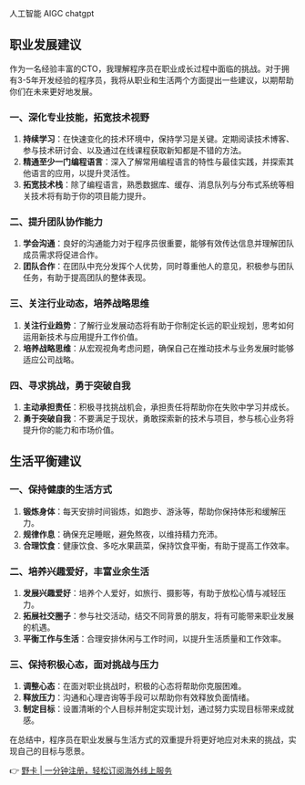人工智能 AIGC chatgpt

## 职业发展建议

作为一名经验丰富的CTO，我理解程序员在职业成长过程中面临的挑战。对于拥有3-5年开发经验的程序员，我将从职业和生活两个方面提出一些建议，以期帮助你们在未来更好地发展。

### 一、深化专业技能，拓宽技术视野

1. **持续学习**：在快速变化的技术环境中，保持学习是关键。定期阅读技术博客、参与技术研讨会、以及通过在线课程获取新知都是不错的方法。
2. **精通至少一门编程语言**：深入了解常用编程语言的特性与最佳实践，并探索其他语言的应用，以提升灵活性。
3. **拓宽技术栈**：除了编程语言，熟悉数据库、缓存、消息队列与分布式系统等相关技术将有助于你的项目能力提升。

### 二、提升团队协作能力

1. **学会沟通**：良好的沟通能力对于程序员很重要，能够有效传达信息并理解团队成员需求将促进合作。
2. **团队合作**：在团队中充分发挥个人优势，同时尊重他人的意见，积极参与团队任务，有助于提高团队的整体表现。

### 三、关注行业动态，培养战略思维

1. **关注行业趋势**：了解行业发展动态将有助于你制定长远的职业规划，思考如何运用新技术与应用提升工作价值。
2. **培养战略思维**：从宏观视角考虑问题，确保自己在推动技术与业务发展时能够适应公司战略。

### 四、寻求挑战，勇于突破自我

1. **主动承担责任**：积极寻找挑战机会，承担责任将帮助你在失败中学习并成长。
2. **勇于突破自我**：不要满足于现状，勇敢探索新的技术与项目，参与核心业务将提升你的能力和市场价值。

## 生活平衡建议

### 一、保持健康的生活方式

1. **锻炼身体**：每天安排时间锻炼，如跑步、游泳等，帮助你保持体形和缓解压力。
2. **规律作息**：确保充足睡眠，避免熬夜，以维持精力充沛。
3. **合理饮食**：健康饮食、多吃水果蔬菜，保持饮食平衡，有助于提高工作效率。

### 二、培养兴趣爱好，丰富业余生活

1. **发展兴趣爱好**：培养个人爱好，如旅行、摄影等，有助于放松心情与减轻压力。
2. **拓展社交圈子**：参与社交活动，结交不同背景的朋友，将有可能带来职业发展的机遇。
3. **平衡工作与生活**：合理安排休闲与工作时间，以提升生活质量和工作效率。

### 三、保持积极心态，面对挑战与压力

1. **调整心态**：在面对职业挑战时，积极的心态将帮助你克服困难。
2. **释放压力**：沟通和心理咨询等手段可以帮助你有效释放负面情绪。
3. **制定目标**：设置清晰的个人目标并制定实现计划，通过努力实现目标带来成就感。

在总结中，程序员在职业发展与生活方式的双重提升将更好地应对未来的挑战，实现自己的目标与愿景。

👉 [野卡 | 一分钟注册，轻松订阅海外线上服务](https://bit.ly/bewildcard)